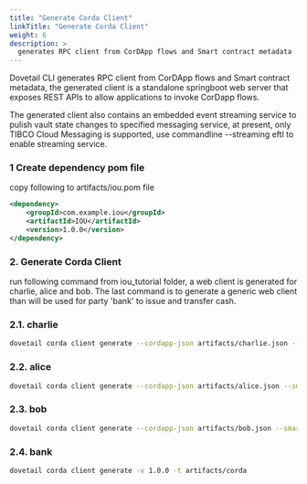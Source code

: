```yaml
---
title: "Generate Corda Client"
linkTitle: "Generate Corda Client"
weight: 6
description: >
  generates RPC client from CorDApp flows and Smart contract metadata
---
```


Dovetail CLI generates RPC client from CorDApp flows and Smart contract metadata, the generated client is a standalone springboot web server that exposes REST APIs to allow applications to invoke CorDapp flows.

The generated client also contains an embedded event streaming service to pulish vault state changes to specified messaging service, at present, only TIBCO Cloud Messaging is supported, use commandline --streaming eftl to enable streaming service. 

### 1 Create dependency pom file

copy following to artifacts/iou.pom file

```xml
<dependency>
    <groupId>com.example.iou</groupId>
    <artifactId>IOU</artifactId>
    <version>1.0.0</version>
</dependency>
```

### 2. Generate Corda Client

run following command from iou_tutorial folder, a web client is generated for charlie, alice and bob. The last command is to generate a generic web client than will be used for party 'bank' to issue and transfer cash.

### 2.1. charlie

```bash
dovetail corda client generate --cordapp-json artifacts/charlie.json --smartcontract-json artifacts/IOU.json -v 1.0.0 -t artifacts/corda --cordapp-ns com.charlie.iou.flows --dependency-file artifacts/iou.pom --streaming none
```

### 2.2. alice
```bash
dovetail corda client generate --cordapp-json artifacts/alice.json --smartcontract-json artifacts/IOU.json -v 1.0.0 -t artifacts/corda --cordapp-ns com.alice.iou.flows --dependency-file artifacts/iou.pom --streaming none
```

### 2.3. bob
```bash
dovetail corda client generate --cordapp-json artifacts/bob.json --smartcontract-json artifacts/IOU.json -v 1.0.0 -t artifacts/corda --cordapp-ns com.bob.iou.flows --dependency-file artifacts/iou.pom --streaming none
```

### 2.4. bank
```bash
dovetail corda client generate -v 1.0.0 -t artifacts/corda
```